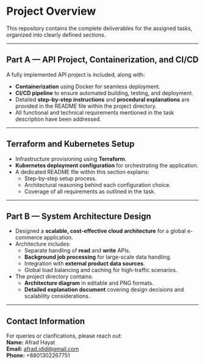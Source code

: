 # Project Overview

This repository contains the complete deliverables for the assigned tasks, organized into clearly defined sections.

---

## **Part A — API Project, Containerization, and CI/CD**

A fully implemented API project is included, along with:
- **Containerization** using Docker for seamless deployment.
- **CI/CD pipeline** to ensure automated building, testing, and deployment.
- Detailed **step-by-step instructions** and **procedural explanations** are provided in the README file within the project directory.
- All functional and technical requirements mentioned in the task description have been addressed.

---

## **Terraform and Kubernetes Setup**

- Infrastructure provisioning using **Terraform**.
- **Kubernetes deployment configuration** for orchestrating the application.
- A dedicated README file within this section explains:
  - Step-by-step setup process.
  - Architectural reasoning behind each configuration choice.
  - Coverage of all requirements as outlined in the task.

---

## **Part B — System Architecture Design**

- Designed a **scalable, cost-effective cloud architecture** for a global e-commerce application.
- Architecture includes:
  - Separate handling of **read** and **write** APIs.
  - **Background job processing** for large-scale data handling.
  - Integration with **external product data sources**.
  - Global load balancing and caching for high-traffic scenarios.
- The project directory contains:
  - **Architecture diagram** in editable and PNG formats.
  - **Detailed explanation document** covering design decisions and scalability considerations.

---

## **Contact Information**

For queries or clarifications, please reach out:  
**Name:** Afrad Hayat  
**Email:** afrad.idid@gmail.com  
**Phone:** +8801302267751
